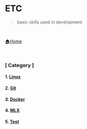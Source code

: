 # ETC

> basic skills used in development

<br>

[🏠Home](https://github.com/batboy118/Study_Note)

<br>

### [ Category ]

#### 1. [Linux](Linux/README.md)

#### 2. [Git](Git/README.md)

#### 3. [Docker](Docker/README.md)

#### 4. [MLX](MLX/README.md)

#### 5. [Test](Test/README.md)

